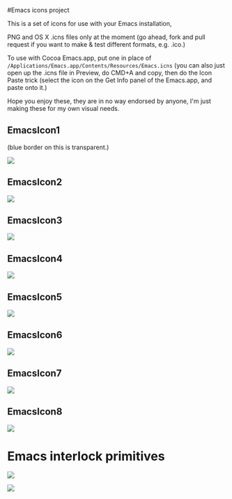#Emacs icons project

This is a set of icons for use with your Emacs installation, 

PNG and OS X .icns files only at the moment (go ahead, fork and pull request if you want to make & test different formats, e.g. .ico.) 

To use with Cocoa Emacs.app, put one in place of `/Applications/Emacs.app/Contents/Resources/Emacs.icns` (you can also just open up the .icns file in Preview, do CMD+A and copy, then do the Icon Paste trick (select the icon on the Get Info panel of the Emacs.app, and paste onto it.) 

Hope you enjoy these, they are in no way endorsed by anyone, I'm just making these for my own visual needs.

## EmacsIcon1 

(blue border on this is transparent.)

![](https://github.com/jasonm23/emacs-icons-project/raw/master/EmacsIcon1.png)

## EmacsIcon2

![](https://github.com/jasonm23/emacs-icons-project/raw/master/EmacsIcon2.png)

## EmacsIcon3

![](https://github.com/jasonm23/emacs-icons-project/raw/master/EmacsIcon3.png)

## EmacsIcon4

![](https://github.com/jasonm23/emacs-icons-project/raw/master/EmacsIcon4.png)

## EmacsIcon5

![](https://github.com/jasonm23/emacs-icons-project/raw/master/EmacsIcon5.png)

## EmacsIcon6

![](https://github.com/jasonm23/emacs-icons-project/raw/master/EmacsIcon6.png)

## EmacsIcon7

![](https://github.com/jasonm23/emacs-icons-project/raw/master/EmacsIcon7.png)

## EmacsIcon8

![](https://github.com/jasonm23/emacs-icons-project/raw/master/EmacsIcon8.png)

# Emacs interlock primitives 

![](https://github.com/jasonm23/emacs-icons-project/raw/master/emacs-interlock-v1.png)

![](https://github.com/jasonm23/emacs-icons-project/raw/master/emacs-interlock-v2.png)
